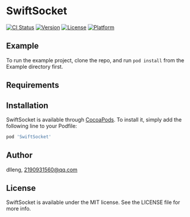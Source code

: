 # SwiftSocket

[![CI Status](https://img.shields.io/travis/zhaoxin/SwiftSocket.svg?style=flat)](https://travis-ci.org/zhaoxin/SwiftSocket)
[![Version](https://img.shields.io/cocoapods/v/SwiftSocket.svg?style=flat)](https://cocoapods.org/pods/SwiftSocket)
[![License](https://img.shields.io/cocoapods/l/SwiftSocket.svg?style=flat)](https://cocoapods.org/pods/SwiftSocket)
[![Platform](https://img.shields.io/cocoapods/p/SwiftSocket.svg?style=flat)](https://cocoapods.org/pods/SwiftSocket)

## Example

To run the example project, clone the repo, and run `pod install` from the Example directory first.

## Requirements

## Installation

SwiftSocket is available through [CocoaPods](https://cocoapods.org). To install
it, simply add the following line to your Podfile:

```ruby
pod 'SwiftSocket'
```

## Author

dlleng, 2190931560@qq.com

## License

SwiftSocket is available under the MIT license. See the LICENSE file for more info.
